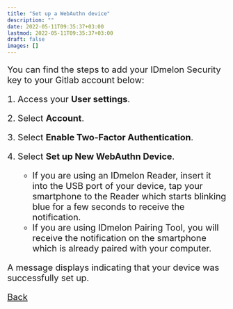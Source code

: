 ```yaml
---
title: "Set up a WebAuthn device"
description: ""
date: 2022-05-11T09:35:37+03:00
lastmod: 2022-05-11T09:35:37+03:00
draft: false
images: []
---
```


You can find the steps to add your IDmelon Security key to your Gitlab account below:

1. Access your **User settings**.
2. Select **Account**.
3. Select **Enable Two-Factor Authentication**.
4. Select **Set up New WebAuthn Device**.

    - If you are using an IDmelon Reader, insert it into the USB port of your device, tap your smartphone to the Reader which starts blinking blue for a few seconds to receive the notification.
    - If you are using IDmelon Pairing Tool, you will receive the notification on the smartphone which is already paired with your computer.

A message displays indicating that your device was successfully set up.

<a id="back" role="button" class="btn btn-primary btn-lg d-block mb-3" href="/pages/whichplatform/index.html">Back</a>

<style>

@media (max-width: 480px) {.navbar, .footer { display: none; }}
h1{
    color : #4395ec;
}
p{
    font-size:20px;
}
li{
    font-size:20px;
}
</style>
